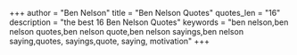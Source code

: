 +++
author = "Ben Nelson"
title = "Ben Nelson Quotes"
quotes_len = "16"
description = "the best 16 Ben Nelson Quotes"
keywords = "ben nelson,ben nelson quotes,ben nelson quote,ben nelson sayings,ben nelson saying,quotes, sayings,quote, saying, motivation"
+++
